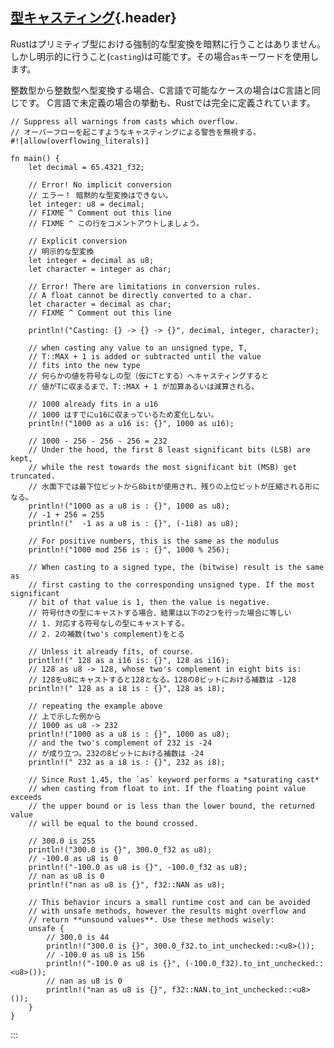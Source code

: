 ## [型キャスティング](#型キャスティング){.header}

Rustはプリミティブ型における強制的な型変換を暗黙に行うことはありません。しかし明示的に行うこと(`casting`)は可能です。その場合`as`キーワードを使用します。

整数型から整数型へ型変換する場合、C言語で可能なケースの場合はC言語と同じです。
C言語で未定義の場合の挙動も、Rustでは完全に定義されています。

    // Suppress all warnings from casts which overflow.
    // オーバーフローを起こすようなキャスティングによる警告を無視する。
    #![allow(overflowing_literals)]

    fn main() {
        let decimal = 65.4321_f32;

        // Error! No implicit conversion
        // エラー！ 暗黙的な型変換はできない。
        let integer: u8 = decimal;
        // FIXME ^ Comment out this line
        // FIXME ^ この行をコメントアウトしましょう。

        // Explicit conversion
        // 明示的な型変換
        let integer = decimal as u8;
        let character = integer as char;

        // Error! There are limitations in conversion rules. 
        // A float cannot be directly converted to a char.
        let character = decimal as char;
        // FIXME ^ Comment out this line

        println!("Casting: {} -> {} -> {}", decimal, integer, character);

        // when casting any value to an unsigned type, T,
        // T::MAX + 1 is added or subtracted until the value
        // fits into the new type
        // 何らかの値を符号なしの型（仮にTとする）へキャスティングすると
        // 値がTに収まるまで、T::MAX + 1 が加算あるいは減算される。

        // 1000 already fits in a u16
        // 1000 はすでにu16に収まっているため変化しない。
        println!("1000 as a u16 is: {}", 1000 as u16);

        // 1000 - 256 - 256 - 256 = 232
        // Under the hood, the first 8 least significant bits (LSB) are kept,
        // while the rest towards the most significant bit (MSB) get truncated.
        // 水面下では最下位ビットから8bitが使用され、残りの上位ビットが圧縮される形になる。
        println!("1000 as a u8 is : {}", 1000 as u8);
        // -1 + 256 = 255
        println!("  -1 as a u8 is : {}", (-1i8) as u8);

        // For positive numbers, this is the same as the modulus
        println!("1000 mod 256 is : {}", 1000 % 256);

        // When casting to a signed type, the (bitwise) result is the same as
        // first casting to the corresponding unsigned type. If the most significant
        // bit of that value is 1, then the value is negative.
        // 符号付きの型にキャストする場合、結果は以下の2つを行った場合に等しい
        // 1. 対応する符号なしの型にキャストする。
        // 2. 2の補数(two's complement)をとる

        // Unless it already fits, of course.
        println!(" 128 as a i16 is: {}", 128 as i16);
        // 128 as u8 -> 128, whose two's complement in eight bits is:
        // 128をu8にキャストすると128となる。128の8ビットにおける補数は -128
        println!(" 128 as a i8 is : {}", 128 as i8);

        // repeating the example above
        // 上で示した例から
        // 1000 as u8 -> 232
        println!("1000 as a u8 is : {}", 1000 as u8);
        // and the two's complement of 232 is -24
        // が成り立つ。232の8ビットにおける補数は -24
        println!(" 232 as a i8 is : {}", 232 as i8);
        
        // Since Rust 1.45, the `as` keyword performs a *saturating cast* 
        // when casting from float to int. If the floating point value exceeds 
        // the upper bound or is less than the lower bound, the returned value 
        // will be equal to the bound crossed.
        
        // 300.0 is 255
        println!("300.0 is {}", 300.0_f32 as u8);
        // -100.0 as u8 is 0
        println!("-100.0 as u8 is {}", -100.0_f32 as u8);
        // nan as u8 is 0
        println!("nan as u8 is {}", f32::NAN as u8);
        
        // This behavior incurs a small runtime cost and can be avoided 
        // with unsafe methods, however the results might overflow and 
        // return **unsound values**. Use these methods wisely:
        unsafe {
            // 300.0 is 44
            println!("300.0 is {}", 300.0_f32.to_int_unchecked::<u8>());
            // -100.0 as u8 is 156
            println!("-100.0 as u8 is {}", (-100.0_f32).to_int_unchecked::<u8>());
            // nan as u8 is 0
            println!("nan as u8 is {}", f32::NAN.to_int_unchecked::<u8>());
        }
    }
:::

